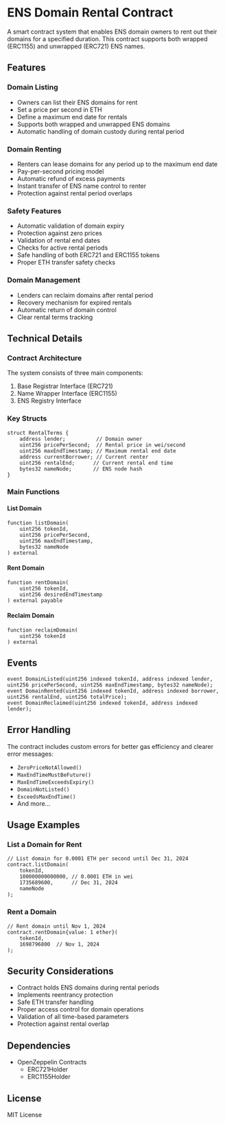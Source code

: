 # ENS Domain Rental Contract

A smart contract system that enables ENS domain owners to rent out their domains for a specified duration. This contract supports both wrapped (ERC1155) and unwrapped (ERC721) ENS names.

## Features

### Domain Listing
- Owners can list their ENS domains for rent
- Set a price per second in ETH
- Define a maximum end date for rentals
- Supports both wrapped and unwrapped ENS domains
- Automatic handling of domain custody during rental period

### Domain Renting
- Renters can lease domains for any period up to the maximum end date
- Pay-per-second pricing model
- Automatic refund of excess payments
- Instant transfer of ENS name control to renter
- Protection against rental period overlaps

### Safety Features
- Automatic validation of domain expiry
- Protection against zero prices
- Validation of rental end dates
- Checks for active rental periods
- Safe handling of both ERC721 and ERC1155 tokens
- Proper ETH transfer safety checks

### Domain Management
- Lenders can reclaim domains after rental period
- Recovery mechanism for expired rentals
- Automatic return of domain control
- Clear rental terms tracking

## Technical Details

### Contract Architecture
The system consists of three main components:
1. Base Registrar Interface (ERC721)
2. Name Wrapper Interface (ERC1155)
3. ENS Registry Interface

### Key Structs

```solidity
struct RentalTerms {
    address lender;          // Domain owner
    uint256 pricePerSecond;  // Rental price in wei/second
    uint256 maxEndTimestamp; // Maximum rental end date
    address currentBorrower; // Current renter
    uint256 rentalEnd;      // Current rental end time
    bytes32 nameNode;       // ENS node hash
}
```

### Main Functions

#### List Domain
```solidity
function listDomain(
    uint256 tokenId,
    uint256 pricePerSecond,
    uint256 maxEndTimestamp,
    bytes32 nameNode
) external
```

#### Rent Domain
```solidity
function rentDomain(
    uint256 tokenId,
    uint256 desiredEndTimestamp
) external payable
```

#### Reclaim Domain
```solidity
function reclaimDomain(
    uint256 tokenId
) external
```

## Events

```solidity
event DomainListed(uint256 indexed tokenId, address indexed lender, uint256 pricePerSecond, uint256 maxEndTimestamp, bytes32 nameNode);
event DomainRented(uint256 indexed tokenId, address indexed borrower, uint256 rentalEnd, uint256 totalPrice);
event DomainReclaimed(uint256 indexed tokenId, address indexed lender);
```

## Error Handling

The contract includes custom errors for better gas efficiency and clearer error messages:
- `ZeroPriceNotAllowed()`
- `MaxEndTimeMustBeFuture()`
- `MaxEndTimeExceedsExpiry()`
- `DomainNotListed()`
- `ExceedsMaxEndTime()`
- And more...

## Usage Examples

### List a Domain for Rent
```solidity
// List domain for 0.0001 ETH per second until Dec 31, 2024
contract.listDomain(
    tokenId,
    100000000000000, // 0.0001 ETH in wei
    1735689600,      // Dec 31, 2024
    nameNode
);
```

### Rent a Domain
```solidity
// Rent domain until Nov 1, 2024
contract.rentDomain{value: 1 ether}(
    tokenId,
    1698796800  // Nov 1, 2024
);
```

## Security Considerations

- Contract holds ENS domains during rental periods
- Implements reentrancy protection
- Safe ETH transfer handling
- Proper access control for domain operations
- Validation of all time-based parameters
- Protection against rental overlap

## Dependencies

- OpenZeppelin Contracts
  - ERC721Holder
  - ERC1155Holder

## License
MIT License